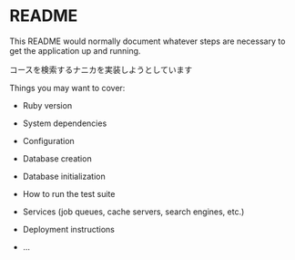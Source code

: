 # README


This README would normally document whatever steps are necessary to get the
application up and running.

コースを検索するナニカを実装しようとしています

Things you may want to cover:

* Ruby version

* System dependencies

* Configuration

* Database creation

* Database initialization

* How to run the test suite

* Services (job queues, cache servers, search engines, etc.)

* Deployment instructions

* ...
